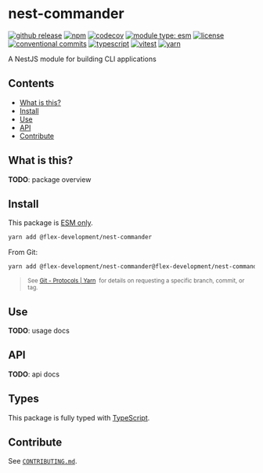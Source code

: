 # nest-commander

[![github release](https://img.shields.io/github/v/release/flex-development/nest-commander.svg?include_prereleases&sort=semver)](https://github.com/flex-development/nest-commander/releases/latest)
[![npm](https://img.shields.io/npm/v/@flex-development/nest-commander.svg)](https://npmjs.com/package/@flex-development/nest-commander)
[![codecov](https://codecov.io/gh/flex-development/nest-commander/branch/main/graph/badge.svg?token=GcyvLXLmzn)](https://codecov.io/gh/flex-development/nest-commander)
[![module type: esm](https://img.shields.io/badge/module%20type-esm-brightgreen)](https://github.com/voxpelli/badges-cjs-esm)
[![license](https://img.shields.io/github/license/flex-development/nest-commander.svg)](LICENSE.md)
[![conventional commits](https://img.shields.io/badge/-conventional%20commits-fe5196?logo=conventional-commits&logoColor=ffffff)](https://conventionalcommits.org/)
[![typescript](https://img.shields.io/badge/-typescript-3178c6?logo=typescript&logoColor=ffffff)](https://typescriptlang.org/)
[![vitest](https://img.shields.io/badge/-vitest-6e9f18?style=flat&logo=vitest&logoColor=ffffff)](https://vitest.dev/)
[![yarn](https://img.shields.io/badge/-yarn-2c8ebb?style=flat&logo=yarn&logoColor=ffffff)](https://yarnpkg.com/)

A NestJS module for building CLI applications

## Contents

- [What is this?](#what-is-this)
- [Install](#install)
- [Use](#use)
- [API](#api)
- [Contribute](#contribute)

## What is this?

**TODO**: package overview

## Install

This package is [ESM only][1].

```sh
yarn add @flex-development/nest-commander
```

From Git:

```sh
yarn add @flex-development/nest-commander@flex-development/nest-commander
```

<blockquote>
  <small>
    See <a href='https://yarnpkg.com/features/protocols#git'>Git - Protocols | Yarn</a>
    &nbsp;for details on requesting a specific branch, commit, or tag.
  </small>
</blockquote>

## Use

**TODO**: usage docs

## API

**TODO**: api docs

## Types

This package is fully typed with [TypeScript][2].

## Contribute

See [`CONTRIBUTING.md`](CONTRIBUTING.md).

[1]: https://gist.github.com/sindresorhus/a39789f98801d908bbc7ff3ecc99d99c
[2]: https://www.typescriptlang.org
